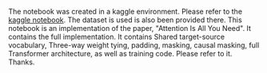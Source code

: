 The notebook was created in a kaggle environment. Please refer to the [kaggle notebook](https://www.kaggle.com/code/hamzamohiuddin/transformer-attention-is-all-you-need-nmt). The dataset is used is also been provided there. 
This notebook is an implementation of the paper,  "Attention Is All You Need". It contains the full implementation. It contains Shared target-source vocabulary, Three-way weight tying, padding, masking, causal masking, full Transformer architecture, as well as training code. Please refer to it. Thanks.
